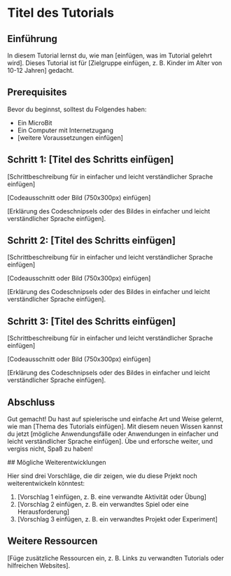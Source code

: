 # Titel des Tutorials

## Einführung

In diesem Tutorial lernst du, wie man [einfügen, was im Tutorial gelehrt wird]. Dieses Tutorial ist für [Zielgruppe einfügen, z. B. Kinder im Alter von 10-12 Jahren] gedacht.



## Prerequisites

Bevor du beginnst, solltest du Folgendes haben:

- Ein MicroBit
- Ein Computer mit Internetzugang
- [weitere Voraussetzungen einfügen]



## Schritt 1: [Titel des Schritts einfügen]

[Schrittbeschreibung für in einfacher und leicht verständlicher Sprache einfügen]

[Codeausschnitt oder Bild (750x300px) einfügen]

[Erklärung des Codeschnipsels oder des Bildes in einfacher und leicht verständlicher Sprache einfügen].



## Schritt 2: [Titel des Schritts einfügen]

[Schrittbeschreibung für in einfacher und leicht verständlicher Sprache einfügen]

[Codeausschnitt oder Bild (750x300px) einfügen]

[Erklärung des Codeschnipsels oder des Bildes in einfacher und leicht verständlicher Sprache einfügen].



## Schritt 3: [Titel des Schritts einfügen]

[Schrittbeschreibung für in einfacher und leicht verständlicher Sprache einfügen]

[Codeausschnitt oder Bild (750x300px) einfügen]

[Erklärung des Codeschnipsels oder des Bildes in einfacher und leicht verständlicher Sprache einfügen].



## Abschluss

Gut gemacht! Du hast auf spielerische und einfache Art und Weise gelernt, wie man [Thema des Tutorials einfügen]. Mit diesem neuen Wissen kannst du jetzt [mögliche Anwendungsfälle oder Anwendungen in einfacher und leicht verständlicher Sprache einfügen]. Übe und erforsche weiter, und vergiss nicht, Spaß zu haben!



## Mögliche Weiterentwicklungen

Hier sind drei Vorschläge, die dir zeigen, wie du diese Prjekt noch weiterentwickeln könntest:

1. [Vorschlag 1 einfügen, z. B. eine verwandte Aktivität oder Übung]
2. [Vorschlag 2 einfügen, z. B. ein verwandtes Spiel oder eine Herausforderung]
3. [Vorschlag 3 einfügen, z. B. ein verwandtes Projekt oder Experiment]



## Weitere Ressourcen

[Füge zusätzliche Ressourcen ein, z. B. Links zu verwandten Tutorials oder hilfreichen Websites].
